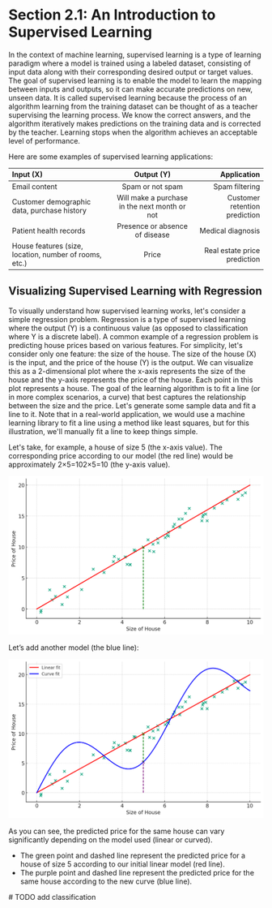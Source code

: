 # Section 2.1: An Introduction to Supervised Learning

In the context of machine learning, supervised learning is a type of learning paradigm where a model is trained using a labeled dataset, consisting of input data along with their corresponding desired output or target values. The goal of supervised learning is to enable the model to learn the mapping between inputs and outputs, so it can make accurate predictions on new, unseen data. It is called supervised learning because the process of an algorithm learning from the training dataset can be thought of as a teacher supervising the learning process. We know the correct answers, and the algorithm iteratively makes predictions on the training data and is corrected by the teacher. Learning stops when the algorithm achieves an acceptable level of performance.

Here are some examples of supervised learning applications:

| Input (X)           | Output (Y)           | Application   |
| :---              |    :----:            |          ---: |
| Email content	| Spam or not spam	|Spam filtering |
| Customer demographic data, purchase history	| Will make a purchase in the next month or not	| Customer retention prediction |
| Patient health records	| Presence or absence of disease	| Medical diagnosis|
| House features (size, location, number of rooms, etc.)	| Price	| Real estate price prediction |


## Visualizing Supervised Learning with Regression

To visually understand how supervised learning works, let's consider a simple regression problem. Regression is a type of supervised learning where the output (Y) is a continuous value (as opposed to classification where Y is a discrete label).
A common example of a regression problem is predicting house prices based on various features. For simplicity, let's consider only one feature: the size of the house. The size of the house (X) is the input, and the price of the house (Y) is the output.
We can visualize this as a 2-dimensional plot where the x-axis represents the size of the house and the y-axis represents the price of the house. Each point in this plot represents a house. The goal of the learning algorithm is to fit a line (or in more complex scenarios, a curve) that best captures the relationship between the size and the price.
Let's generate some sample data and fit a line to it. Note that in a real-world application, we would use a machine learning library to fit a line using a method like least squares, but for this illustration, we'll manually fit a line to keep things simple.

Let's take, for example, a house of size 5 (the x-axis value). The corresponding price according to our model (the red line) would be approximately 2×5=102×5=10 (the y-axis value).

<p align="center">

<img src="/machine_learning_basic/housing-price.jpg" alt="housing price - line" width="550">

</p> 

Let’s add another model (the blue line):

<p align="center">
<img src="/machine_learning_basic/housing-price2.jpg" alt="housing price - curve" width="550">
</p> 

As you can see, the predicted price for the same house can vary significantly depending on the model used (linear or curved). 

- The green point and dashed line represent the predicted price for a house of size 5 according to our initial linear model (red line).
- The purple point and dashed line represent the predicted price for the same house according to the new curve (blue line).


\# TODO add classification 